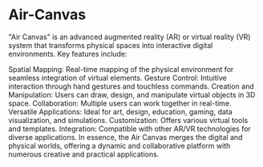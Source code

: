 # Air-Canvas
"Air Canvas" is an advanced augmented reality (AR) or virtual reality (VR) system that transforms physical spaces into interactive digital environments. Key features include:

Spatial Mapping: Real-time mapping of the physical environment for seamless integration of virtual elements.
Gesture Control: Intuitive interaction through hand gestures and touchless commands.
Creation and Manipulation: Users can draw, design, and manipulate virtual objects in 3D space.
Collaboration: Multiple users can work together in real-time.
Versatile Applications: Ideal for art, design, education, gaming, data visualization, and simulations.
Customization: Offers various virtual tools and templates.
Integration: Compatible with other AR/VR technologies for diverse applications.
In essence, the Air Canvas merges the digital and physical worlds, offering a dynamic and collaborative platform with numerous creative and practical applications.
